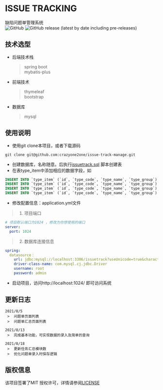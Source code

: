 # ISSUE TRACKING
缺陷问题单管理系统  
![GitHub](https://img.shields.io/github/license/crazyone2one/issue-track-manage)
![GitHub release (latest by date including pre-releases)](https://img.shields.io/github/v/release/crazyone2one/issue-track-manage?include_prereleases)
## 技术选型
* 后端技术栈
  > spring boot  
  > mybatis-plus
* 前端技术
  > thymeleaf  
  > bootstrap
* 数据库
  > mysql
## 使用说明
* 使用git clone本项目，或者下载源码
~~~
git clone git@github.com:crazyone2one/issue-track-manage.git
~~~
* 创建数据库，名称随意。后执行[issuetrack.sql](https://github.com/crazyone2one/issue-track-manage/blob/main/sql/issuetrack.sql) 脚本创建表  
* 在表type_item中添加相应的数据字段，如
~~~sql
INSERT INTO `type_item` (`id`, `type_code`, `type_name`, `type_group`) VALUES ('08b49f5aac40ee3d8d5f24cfe89cce0c', '1', '轻微', 'severity_level');
INSERT INTO `type_item` (`id`, `type_code`, `type_name`, `type_group`) VALUES ('2baec787d9ca53bdb25a7ffeed7abd01', '2', '一般', 'severity_level');
INSERT INTO `type_item` (`id`, `type_code`, `type_name`, `type_group`) VALUES ('403677375c877104018c90ba8255c38d', '3', '严重', 'severity_level');
INSERT INTO `type_item` (`id`, `type_code`, `type_name`, `type_group`) VALUES ('e88f78fd0b9121af7b2e359b5c257317', '4', '致命', 'severity_level');
~~~
* 修改配置信息：application.yml文件
> 1. 项目端口
  ~~~yaml
  # 项目默认端口为1024 ，修改为你想使用的端口
  server:
    port: 1024
  ~~~
> 2. 数据库连接信息
  ~~~yaml
  spring:
    datasource：
      url: jdbc:mysql://localhost:3306/issuetrack?useUnicode=true&characterEncoding=UTF-8
      driver-class-name: com.mysql.cj.jdbc.Driver
      username: root
      password: admin
  ~~~
* 启动项目，访问http://localhost:1024/ 即可访问系统
## 更新日志
~~~text
2021/8/5
 >  问题单页面列表
 >  问题单汇总页面列表

2021/8/13
 >  完成基本功能，可实现数据的录入及简单的查询
 
2021/8/18
 >  更新任务汇总模块数
 >  优化问题单录入时保存逻辑
~~~
## 版权信息
该项目签署了MIT 授权许可，详情请参阅[LICENSE](https://github.com/crazyone2one/issue-track-manage/blob/main/LICENSE)
